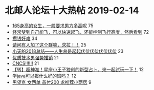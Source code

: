 # 北邮人论坛十大热帖 2019-02-14

- [165身高的女生，一般要求男方多高呢](https://bbs.byr.cn/article/Feeling/3100920) 75
- [经常梦到自己能飞，可以快速起飞，还能控制飞行高度，然后看到](https://bbs.byr.cn/article/Talking/6097594) 72
- [攒钱好难](https://bbs.byr.cn/article/Job/2016479) 34
- [请问有人加了这个群嘛，求拉！！](https://bbs.byr.cn/article/Picture/3237266) 25
- [小天的2018总结——人生总是起起伏伏伏伏伏伏伏伏](https://bbs.byr.cn/article/WorkLife/1117536) 23
- [优质技术男强势推销](https://bbs.byr.cn/article/Friends/1911496) 21
- [CNCS!!!!!!](https://bbs.byr.cn/article/CStrike/95620) 21
- [【转】超神准！星座小王子独创的新型占卜、來一起試玩一下！](https://bbs.byr.cn/article/Constellations/326533) 12
- [学java可以报什么好的班吗？](https://bbs.byr.cn/article/Java/61175) 12
- [男望京 女西单 首付200 求推荐小两居](https://bbs.byr.cn/article/Home/116090) 9


